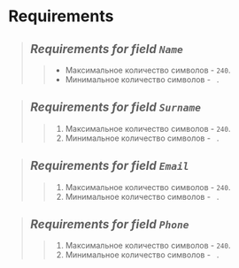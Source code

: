# Requirements

> ## *Requirements for field `Name`*
>> + Максимальное количество символов - `240`.
>> + Минимальное количество символов - ` `.

> ## *Requirements for field `Surname`*
>> 1. Максимальное количество символов - `240`.
>> 2. Минимальное количество символов - ` `.

> ## *Requirements for field `Email`*
>> 1. Максимальное количество символов - `240`.
>> 2. Минимальное количество символов - ` `.

> ## *Requirements for field `Phone`*
>> 1. Максимальное количество символов - `240`.
>> 2. Минимальное количество символов - ` `.
